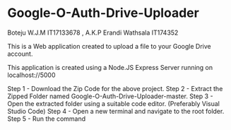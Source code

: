 # Google-O-Auth-Drive-Uploader
Boteju W.J.M IT17133678 , A.K.P Erandi Wathsala IT174352


This is a Web application  created to upload a file to your Google Drive account.

This application is created using a Node.JS Express Server running on localhost://5000

Step 1 -  Download the Zip Code for the above project.
Step 2 -  Extract the Zipped Folder named Google-O-Auth-Drive-Uploader-master.
Step 3 -  Open the extracted folder using a suitable code editor. (Preferably Visual Studio Code)
Step 4 -  Open a new terminal and navigate to the root folder.
Step 5 - Run the command 
